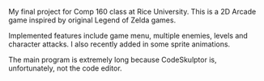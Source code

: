 My final project for Comp 160 class at Rice University. This is a 2D Arcade game inspired by original Legend of Zelda games.

Implemented features include game menu, multiple enemies, levels and character attacks. I also recently added in some sprite animations.

The main program is extremely long because CodeSkulptor is, unfortunately, not the code editor.
